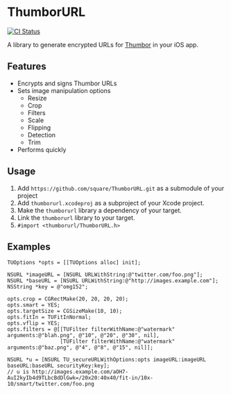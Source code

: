 # ThumborURL
[![CI Status](https://api.travis-ci.org/square/ThumborURL.svg?branch=master)](https://travis-ci.org/square/ThumborURL)

A library to generate encrypted URLs for [Thumbor](https://github.com/thumbor/thumbor) in your iOS app.

## Features

* Encrypts and signs Thumbor URLs
* Sets image manipulation options
	* Resize
	* Crop
	* Filters
	* Scale
	* Flipping
	* Detection
	* Trim
* Performs quickly

## Usage

1. Add `https://github.com/square/ThumborURL.git` as a submodule of your project
1. Add `thumborurl.xcodeproj` as a subproject of your Xcode project.
1. Make the `thumborurl` library a dependency of your target.
1. Link the `thumborurl` library to your target.
1. `#import <thumborurl/ThumborURL.h>`

## Examples

    TUOptions *opts = [[TUOptions alloc] init];

    NSURL *imageURL = [NSURL URLWithString:@"twitter.com/foo.png"];
    NSURL *baseURL = [NSURL URLWithString:@"http://images.example.com"];
    NSString *key = @"omg152";

    opts.crop = CGRectMake(20, 20, 20, 20);
    opts.smart = YES;
    opts.targetSize = CGSizeMake(10, 10);
    opts.fitIn = TUFitInNormal;
    opts.vflip = YES;
    opts.filters = @[[TUFilter filterWithName:@"watermark" arguments:@"blah.png", @"10", @"20", @"30", nil],
                     [TUFilter filterWithName:@"watermark" arguments:@"baz.png", @"4", @"8", @"15", nil]];

    NSURL *u = [NSURL TU_secureURLWithOptions:opts imageURL:imageURL baseURL:baseURL securityKey:key];
    // u is http://images.example.com/aOH7-AuI2kyIb4d9TLbcBdDlGwk=/20x20:40x40/fit-in/10x-10/smart/twitter.com/foo.png
